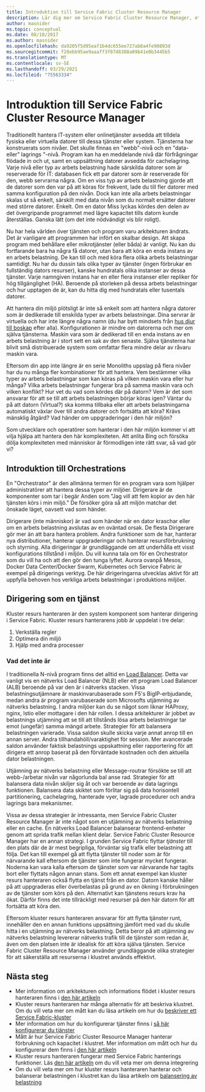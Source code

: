 ```yaml
---
title: Introduktion till Service Fabric Cluster Resource Manager
description: Lär dig mer om Service Fabric Cluster Resource Manager, ett sätt att hantera dirigering av programmets tjänster.
author: masnider
ms.topic: conceptual
ms.date: 08/18/2017
ms.author: masnider
ms.openlocfilehash: da9205f5d95eaf1b4dc655ee727ab8a4fe90893d
ms.sourcegitcommit: f28ebb95ae9aaaff3f87d8388a09b41e0b3445b5
ms.translationtype: MT
ms.contentlocale: sv-SE
ms.lasthandoff: 03/29/2021
ms.locfileid: "75563334"
---
```

# <a name="introducing-the-service-fabric-cluster-resource-manager"></a>Introduktion till Service Fabric Cluster Resource Manager
Traditionellt hantera IT-system eller onlinetjänster avsedda att tilldela fysiska eller virtuella datorer till dessa tjänster eller system. Tjänsterna har konstruerats som nivåer. Det skulle finnas en "webb"-nivå och en "data-eller" lagrings "-nivå. Program kan ha en meddelande nivå där förfrågningar flödade in och ut, samt en uppsättning datorer avsedda för cachelagring. Varje nivå eller typ av arbets belastning hade särskilda datorer som är reserverade för IT: databasen fick ett par datorer som är reserverade för den, webb servrarna några. Om en viss typ av arbets belastning gjorde att de datorer som den var på att köras för frekvent, lade du till fler datorer med samma konfiguration på den nivån. Dock kan inte alla arbets belastningar skalas ut så enkelt, särskilt med data nivån som du normalt ersätter datorer med större datorer. Enkelt. Om en dator Miss lyckas kördes den delen av det övergripande programmet med lägre kapacitet tills datorn kunde återställas. Ganska lätt (om det inte nödvändigt vis blir roligt).

Nu har hela världen över tjänsten och program varu arkitekturen ändrats. Det är vanligare att programmen har infört en skalbar design. Att skapa program med behållare eller mikrotjänster (eller båda) är vanligt. Nu kan du fortfarande bara ha några få datorer, utan bara att köra en enda instans av en arbets belastning. De kan till och med köra flera olika arbets belastningar samtidigt. Nu har du dussin tals olika typer av tjänster (ingen förbrukar en fullständig dators resurser), kanske hundratals olika instanser av dessa tjänster. Varje namngiven instans har en eller flera instanser eller repliker för hög tillgänglighet (HA). Beroende på storleken på dessa arbets belastningar och hur upptagen de är, kan du hitta dig med hundratals eller tusentals datorer. 

Att hantera din miljö plötsligt är inte så enkelt som att hantera några datorer som är dedikerade till enskilda typer av arbets belastningar. Dina servrar är virtuella och har inte längre några namn (du har bytt mindsets från [hus djur till boskap](https://www.slideshare.net/randybias/architectures-for-open-and-scalable-clouds/20) efter alla). Konfigurationen är mindre om datorerna och mer om själva tjänsterna. Maskin vara som är dedikerad till en enda instans av en arbets belastning är i stort sett en sak av den senaste. Själva tjänsterna har blivit små distribuerade system som omfattar flera mindre delar av råvaru maskin vara.

Eftersom din app inte längre är en serie Monoliths uppslag på flera nivåer har du nu många fler kombinationer för att hantera. Vem bestämmer vilka typer av arbets belastningar som kan köras på vilken maskin vara eller hur många? Vilka arbets belastningar fungerar bra på samma maskin vara och vilken konflikt? Hur vet du vad som kördes där på datorn? Vem är det som ansvarar för att se till att arbets belastningen börjar köras igen? Väntar du på att datorn (Virtual?) ska komma tillbaka eller att arbets belastningarna automatiskt växlar över till andra datorer och fortsätta att köra? Krävs mänsklig åtgärd? Vad händer om uppgraderingar i den här miljön?

Som utvecklare och operatörer som hanterar i den här miljön kommer vi att vilja hjälpa att hantera den här komplexiteten. Att anlita Bing och försöka dölja komplexiteten med människor är förmodligen inte rätt svar, så vad gör vi?

## <a name="introducing-orchestrators"></a>Introduktion till Orchestrations
En "Orchestrator" är den allmänna termen för en program vara som hjälper administratörer att hantera dessa typer av miljöer. Dirigerare är de komponenter som tar i begär Anden som "Jag vill att fem kopior av den här tjänsten körs i min miljö." De försöker göra så att miljön matchar det önskade läget, oavsett vad som händer.

Dirigerare (inte människor) är vad som händer när en dator kraschar eller om en arbets belastning avslutas av en oväntad orsak. De flesta Dirigerare gör mer än att bara hantera problem. Andra funktioner som de har, hanterar nya distributioner, hanterar uppgraderingar och hanterar resursförbrukning och styrning. Alla dirigeringar är grundläggande om att underhålla ett visst konfigurations tillstånd i miljön. Du vill kunna tala om för en Orchestrator som du vill ha och att den gör den tunga lyftet. Aurora ovanpå Mesos, Docker Data Center/Docker Swarm, Kubernetes och Service Fabric är exempel på dirigerings verktyg. De här dirigeringarna utvecklas aktivt för att uppfylla behoven hos verkliga arbets belastningar i produktions miljöer. 

## <a name="orchestration-as-a-service"></a>Dirigering som en tjänst
Kluster resurs hanteraren är den system komponent som hanterar dirigering i Service Fabric. Kluster resurs hanterarens jobb är uppdelat i tre delar:

1. Verkställa regler
2. Optimera din miljö
3. Hjälp med andra processer

### <a name="what-it-isnt"></a>Vad det inte är
I traditionella N-nivå program finns det alltid en [Load Balancer](https://en.wikipedia.org/wiki/Load_balancing_(computing)). Detta var vanligt vis en nätverks Load Balancer (NLB) eller ett program Load Balancer (ALB) beroende på var den är i nätverks stacken. Vissa belastningsutjämnare är maskinvarubaserade som F5's BigIP-erbjudande, medan andra är program varubaserade som Microsofts utjämning av nätverks belastning. I andra miljöer kan du se något som liknar HAProxy, nginx, Istio eller mottagare i den här rollen. I dessa arkitekturer är jobbet av belastnings utjämning att se till att tillstånds lösa arbets belastningar tar emot (ungefär) samma mängd arbete. Strategier för att balansera belastningen varierade. Vissa saldon skulle skicka varje annat anrop till en annan server. Andra tillhandahöll/varaktighet för session. Mer avancerade saldon använder faktisk belastnings uppskattning eller rapportering för att dirigera ett anrop baserat på den förväntade kostnaden och den aktuella dator belastningen.

Utjämning av nätverks belastning eller Message-routrar försökte se till att webb-/arbetar nivån var någorlunda bal anse rad. Strategier för att balansera data nivån skiljer sig åt och var beroende av data lagrings funktionen. Balansera data skiktet som förlitar sig på data horisontell partitionering, cachelagring, hanterade vyer, lagrade procedurer och andra lagrings bara mekanismer.

Vissa av dessa strategier är intressanta, men Service Fabric Cluster Resource Manager är inte något som en utjämning av nätverks belastning eller en cache. En nätverks Load Balancer balanserar frontend-enheter genom att sprida trafik mellan klient delar. Service Fabric Cluster Resource Manager har en annan strategi. I grunden Service Fabric flyttar *tjänster* till den plats där de är mest begripliga, förväntar sig trafik eller belastning att följa. Det kan till exempel gå att flytta tjänster till noder som är för närvarande kall eftersom de tjänster som inte fungerar mycket fungerar. Noderna kan vara kalla eftersom de tjänster som var närvarande har tagits bort eller flyttats någon annan stans. Som ett annat exempel kan kluster resurs hanteraren också flytta en tjänst från en dator. Datorn kanske håller på att uppgraderas eller överbelastas på grund av en ökning i förbrukningen av de tjänster som körs på den. Alternativt kan tjänstens resurs krav ha ökat. Därför finns det inte tillräckligt med resurser på den här datorn för att fortsätta att köra den. 

Eftersom kluster resurs hanteraren ansvarar för att flytta tjänster runt, innehåller den en annan funktions uppsättning jämfört med vad du skulle hitta i en utjämning av nätverks belastning. Detta beror på att utjämning av nätverks belastning levererar nätverks trafik till de tjänster som redan är, även om den platsen inte är idealisk för att köra själva tjänsten. Service Fabric Cluster Resource Manager använder grundläggande olika strategier för att säkerställa att resurserna i klustret används effektivt.

## <a name="next-steps"></a>Nästa steg
- Mer information om arkitekturen och informations flödet i kluster resurs hanteraren finns i [den här artikeln](service-fabric-cluster-resource-manager-architecture.md)
- Kluster resurs hanteraren har många alternativ för att beskriva klustret. Om du vill veta mer om mått kan du läsa artikeln om hur du [beskriver ett Service Fabric-kluster](service-fabric-cluster-resource-manager-cluster-description.md)
- Mer information om hur du konfigurerar tjänster finns i [så här konfigurerar du tjänster](service-fabric-cluster-resource-manager-configure-services.md)
- Mått är hur Service Fabric Cluster Resource Manager hanterar förbrukning och kapacitet i klustret. Mer information om mått och hur du konfigurerar dem finns i [den här artikeln](service-fabric-cluster-resource-manager-metrics.md)
- Kluster resurs hanteraren fungerar med Service Fabric hanterings funktioner. Läs [den här artikeln](service-fabric-cluster-resource-manager-management-integration.md) om du vill veta mer om denna integrering
- Om du vill veta mer om hur kluster resurs hanteraren hanterar och balanserar belastningen i klustret kan du läsa artikeln om [balansering av belastning](service-fabric-cluster-resource-manager-balancing.md)

